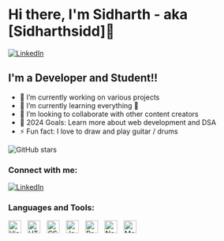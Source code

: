 # Hi there, I'm Sidharth - aka [Sidharthsidd]👋

[![LinkedIn](https://img.shields.io/badge/-LinkedIn-blue?style=for-the-badge&logo=linkedin)](https://www.linkedin.com/in/sidharth-2517ba278?utm_source=share&utm_campaign=share_via&utm_content=profile&utm_medium=android_app)

## I'm a Developer and Student!!

- 🔭 I’m currently working on various projects
- 🌱 I’m currently learning everything 🤣
- 👯 I’m looking to collaborate with other content creators
- 🥅 2024 Goals: Learn more about web development and DSA
- ⚡ Fun fact: I love to draw and play guitar / drums

![GitHub stars](https://img.shields.io/github/stars/Sidharthsidd/repository?style=social)

### Connect with me:

[![LinkedIn](https://img.shields.io/badge/-LinkedIn-blue?style=for-the-badge&logo=linkedin)](https://www.linkedin.com/in/sidharth-2517ba278?utm_source=share&utm_campaign=share_via&utm_content=profile&utm_medium=android_app)

### Languages and Tools:

<img align="left" alt="Visual Studio Code" width="26px" src="https://cdn.jsdelivr.net/gh/devicons/devicon/icons/vscode/vscode-original.svg" style="padding-right:10px;" />
<img align="left" alt="HTML5" width="26px" src="https://cdn.jsdelivr.net/gh/devicons/devicon/icons/html5/html5-original.svg" style="padding-right:10px;" />
<img align="left" alt="CSS3" width="26px" src="https://cdn.jsdelivr.net/gh/devicons/devicon/icons/css3/css3-original.svg" style="padding-right:10px;" />

<img align="left" alt="JavaScript" width="26px" src="https://cdn.jsdelivr.net/gh/devicons/devicon/icons/javascript/javascript-original.svg" style="padding-right:10px;" />
<img align="left" alt="React" width="26px" src="https://cdn.jsdelivr.net/gh/devicons/devicon/icons/react/react-original.svg" style="padding-right:10px;" />

<img align="left" alt="Node.js" width="26px" src="https://cdn.jsdelivr.net/gh/devicons/devicon/icons/nodejs/nodejs-original.svg" style="padding-right:10px;" />

<img align="left" alt="MongoDB" width="26px" src="https://cdn.jsdelivr.net/gh/devicons/devicon/icons/mongodb/mongodb-original.svg" style="padding-right:10px;" />
